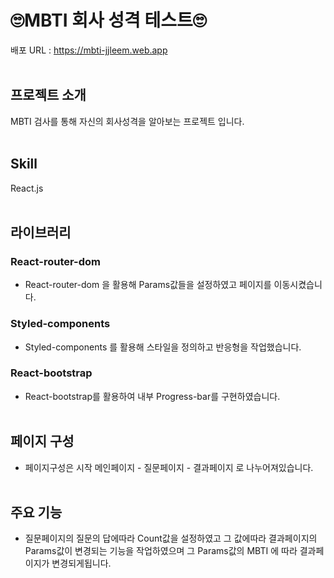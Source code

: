 
# 🙄MBTI 회사 성격 테스트🙄

배포 URL : https://mbti-jjleem.web.app
<br /><br />
## 프로젝트 소개

MBTI 검사를 통해 자신의 회사성격을 알아보는 프로젝트 입니다.
<br /><br />
## Skill

React.js
<br /><br />
## 라이브러리

### React-router-dom

* React-router-dom 을 활용해 Params값들을 설정하였고 페이지를 이동시켰습니다.
  
### Styled-components

* Styled-components 를 활용해 스타일을 정의하고 반응형을 작업했습니다.

### React-bootstrap

* React-bootstrap를 활용하여 내부 Progress-bar를 구현하였습니다.
<br /><br />
## 페이지 구성
* 페이지구성은 시작 메인페이지 - 질문페이지 - 결과페이지 로 나누어져있습니다.
<br /><br />

## 주요 기능
* 질문페이지의 질문의 답에따라 Count값을 설정하였고 그 값에따라 결과페이지의 Params값이 변경되는 기능을 작업하였으며 그 Params값의 MBTI 에 따라 결과페이지가 변경되게됩니다.
<br /><br />

